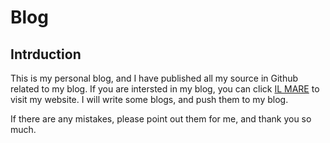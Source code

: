 # Blog
<h2>Intrduction</h2>
This is my personal blog, and I have published all my source in Github related to my blog. If you are intersted in my blog, you can click <a href="http://www.ilmareblog.com/blog" target="_blank">IL MARE</a> to visit my website. I will write some blogs, and push them to my blog.

If there are any mistakes, please point out them for me, and thank you so much.
